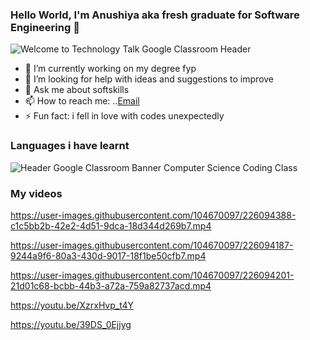 ### Hello World, I'm Anushiya aka fresh graduate for Software Engineering 👋


![Welcome to Technology Talk Google Classroom Header](https://user-images.githubusercontent.com/104670097/226092134-0e986bea-ac28-4036-b564-b0b74a031f63.svg)



<!--
**anushiyairru/anushiyairru** is a ✨ _special_ ✨ repository because its `README.md` (this file) appears on your GitHub profile.

Here are some ideas to get you started:
-->
- 🔭 I’m currently working on my degree fyp
- 🤔 I’m looking for help with ideas and suggestions to improve
- 💬 Ask me about softskills 
- 📫 How to reach me: ..[Email](anushiyairrulappen@yahoo.com)
- ⚡ Fun fact: i fell in love with codes unexpectedly

### Languages i have learnt
![Header Google Classroom Banner Computer Science Coding Class](https://user-images.githubusercontent.com/104670097/226093342-24875659-219b-44f2-8ade-589f47b613a4.png)


### My videos



https://user-images.githubusercontent.com/104670097/226094388-c1c5bb2b-42e2-4d51-9dca-18d344d269b7.mp4



https://user-images.githubusercontent.com/104670097/226094187-9244a9f6-80a3-430d-9017-18f1be50cfb7.mp4




https://user-images.githubusercontent.com/104670097/226094201-21d01c68-bcbb-44b3-a72a-759a82737acd.mp4

https://youtu.be/XzrxHvp_t4Y

https://youtu.be/39DS_0Ejjyg
